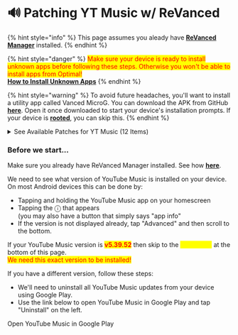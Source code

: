 # 🔊 Patching YT Music w/ ReVanced

{% hint style="info" %}
This page assumes you aleady have [**ReVanced Manager**](installing-revanced-manager.md) installed.&#x20;
{% endhint %}

{% hint style="danger" %}
<mark style="color:red;">Make sure your device is ready to install unknown apps before following these steps. Otherwise you won't be able to install apps from Optimal!</mark> <mark style="color:orange;"></mark> \
****[**How to Install Unknown Apps**](installing-unknown-apps.md)****
{% endhint %}

{% hint style="warning" %}
To avoid future headaches, you'll want to install a utility app called Vanced MicroG. You can download the APK from GitHub [**here**](https://github.com/TeamVanced/VancedMicroG/releases). Open it once downloaded to start your device's installation prompts. If your device is [**rooted**](../terminology.md#root-rooting-rooted), you can skip this.
{% endhint %}

<details>

<summary>See Available Patches for YT Music (12 Items)</summary>

ReVanced can modify YouTube Music to include 12 patches:

* **Background Play** 0.0.1\
  Enables playing music in the background&#x20;
* **Codecs Unlock** 0.0.1\
  Adds more audio codec options; the new audio codecs usually result in better audio quality&#x20;
* **Compact Header** 0.0.1\
  Hides the music category bar at the top of the homepage
* **Exclusive Audio Playback** 0.0.1\
  Enables the option to play music without video&#x20;
* **Hide Get Premium** 0.0.1\
  Removes all "Get Premium" evidences from the avatar menu&#x20;
* **Minimized Playback Music** 0.0.1\
  Enables minimized playback on "Kids" music&#x20;
* **Music MicroG Support** 0.0.1\
  Allows YouTube ReVanced to run without root and under a different package name
* **Music Video Ads** 0.0.1\
  Removes ads in the music player&#x20;
* **Predictive Back Gesture** 0.0.1\
  Enables the predictive back gesture introduced in Android 13
* **Remove Screenshot Restriction** 0.0.1\
  Removes the restriction of taking screenshots&#x20;
* **Tastebuilder Remover** 0.0.1\
  ****Removes the "Tell us which artists you like" card from the homescreen
* **Upgrade Button Remover** 0.0.1\
  Removes the upgrade tab from the pivot bar

</details>

### Before we start...

Make sure you already have ReVanced Manager installed. See how [**here**](installing-revanced-manager.md).&#x20;

We need to see what version of YouTube Music is installed on your device. \
On most Android devices this can be done by:

* Tapping and holding the YouTube Music app on your homescreen&#x20;
* Tapping the ⓘ that appears\
  (you may also have a button that simply says "app info"
* If the version is not displayed already, tap "Advanced" and then scroll to the bottom.

If your YouTube Music version is <mark style="color:red;">**v5.39.52**</mark> <mark style="color:red;"></mark><mark style="color:red;"></mark> then skip to the <mark style="color:red;"></mark> <mark style="color:yellow;">yellow text</mark> <mark style="color:red;"></mark> at the bottom of this page.\
<mark style="color:red;">We need this exact version to be installed!</mark>&#x20;

If you have a different version, follow these steps:

* We'll need to uninstall all YouTube Music updates from your device using Google Play.&#x20;
* Use the link below to open YouTube Music in Google Play and tap "Uninstall" on the left.&#x20;

Open YouTube Music in Google Play&#x20;
